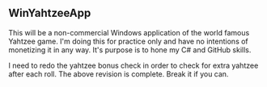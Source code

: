 ## WinYahtzeeApp
This will be a non-commercial Windows application of the world famous Yahtzee game.  I'm doing this for practice only and have no intentions of monetizing it in any way.
It's purpose is to hone my C# and GitHub skills.

I need to redo the yahtzee bonus check in order to check for extra yahtzee after each roll.
The above revision is complete.  Break it if you can.
